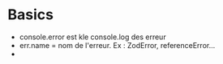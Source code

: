 # Basics

 - console.error est kle console.log des erreur
 - err.name = nom de l'erreur. Ex : ZodError, referenceError...
 - 